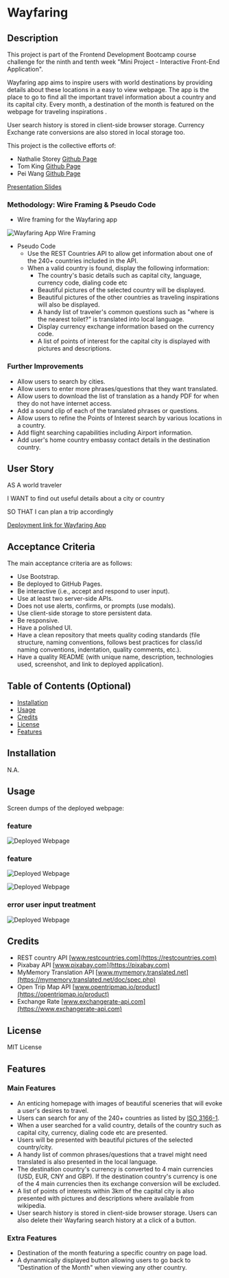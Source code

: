 # Wayfaring

## Description

This project is part of the Frontend Development Bootcamp course challenge for the ninth and tenth week "Mini Project -  Interactive Front-End Application". 

Wayfaring app aims to inspire users with world destinations by providing details about these locations in a easy to view webpage. The app is the place to go to find all the important travel information about a country and its capital city. Every month, a destination of the month is featured on the webpage for traveling inspirations . 

User search history is stored in client-side browser storage. Currency Exchange rate conversions are also stored in local storage too.

This project is the collective efforts of:
* Nathalie Storey [Github Page](https://github.com/NCStorey)
* Tom King [Github Page](https://github.com/tomking1983)
* Pei Wang [Github Page](https://github.com/HaveTimeDrinkTea)

[Presentation Slides](https://docs.google.com/presentation/d/1bnM4-OF0T7CPwoMaE2mb_aHuBu3jWOozwjJ4sTsvkyc/edit?usp=sharing)

### Methodology: Wire Framing & Pseudo Code
* Wire framing for the Wayfaring app

![Wayfaring App Wire Framing](assets/images/)



* Pseudo Code
  * Use the REST Countries API to allow get information about one of the 240+ countries included in the API.
  * When a valid country is found, display the following information:
    * The country's basic details such as capital city, language, currency code, dialing code etc
    * Beautiful pictures of the selected country will be displayed.
    * Beautiful pictures of the other countries as traveling inspirations will also be displayed.    
    * A handy list of traveler's common questions such as "where is the nearest toilet?" is translated into local language.
    * Display currency exchange information based on the currency code.
    * A list of points of interest for the capital city is displayed with pictures and descriptions.



### Further Improvements
* Allow users to search by cities.
* Allow users to enter more phrases/questions that they want translated.
* Allow users to download the list of translation as a handy PDF for when they do not have internet access.
* Add a sound clip of each of the translated phrases or questions.
* Allow users to refine the Points of Interest search by various locations in a country.
* Add flight searching capabilities including Airport information.
* Add user's home country embassy contact details in the destination country.




## User Story
AS A world traveler

I WANT to find out useful details about a city or country 

SO THAT I can plan a trip accordingly



[Deployment link for Wayfaring App](https://tomking1983/github.io/wayfaring/)


## Acceptance Criteria
The main acceptance criteria are as follows: 
 * Use Bootstrap.
 * Be deployed to GitHub Pages.
 * Be interactive (i.e., accept and respond to user input).
 * Use at least two server-side APIs.
 * Does not use alerts, confirms, or prompts (use modals).
 * Use client-side storage to store persistent data.
 * Be responsive.
 * Have a polished UI.
 * Have a clean repository that meets quality coding standards (file structure, naming conventions, follows best practices for class/id naming conventions, indentation, quality comments, etc.).
 * Have a quality README (with unique name, description, technologies used, screenshot, and link to deployed application).



## Table of Contents (Optional)

* [Installation](#installation)
* [Usage](#usage)
* [Credits](#credits)
* [License](#license)
* [Features](#features)


## Installation

N.A.


## Usage 

Screen dumps of the deployed webpage:

### feature 
![Deployed Webpage](assets/images)





### feature 
![Deployed Webpage](assets/images/)

![Deployed Webpage](assets/images/)



### error user input treatment
![Deployed Webpage](assets/images/)




## Credits

* REST country API [www.restcountries.com](https://restcountries.com) 
* Pixabay API [www.pixabay.com](https://pixabay.com)
* MyMemory Translation API [www.mymemory.translated.net](https://mymemory.translated.net/doc/spec.php)
* Open Trip Map API [www.opentripmap.io/product](https://opentripmap.io/product)
* Exchange Rate [www.exchangerate-api.com](https://www.exchangerate-api.com)




## License 

MIT License



## Features

### Main Features
* An enticing homepage with images of beautiful sceneries that will evoke a user's desires to travel.
* Users can search for any of the 240+ countries as listed by [ISO 3166-1](https://en.wikipedia.org/wiki/ISO_3166-1#Current_codes). 
* When a user searched for a valid country, details of the country such as capital city, currency, dialing code etc are presented.
* Users will be presented with beautiful pictures of the selected country/city.
* A handy list of common phrases/questions that a travel might need translated is also presented in the local language.
* The destination country's currency is converted to 4 main currencies (USD, EUR, CNY and GBP). If the destination country's currency is one of the 4 main currencies then its exchange conversion will be excluded.
* A list of points of interests within 3km of the capital city is also presented with pictures and descriptions where available from wikipedia.
* User search history is stored in client-side browser storage. Users can also delete their Wayfaring search history at a click of a button.

  

### Extra Features
 * Destination of the month featuring a specific country on page load.
 * A dynanmically displayed button allowing users to go back to "Destination of the Month" when viewing any other country.
 



